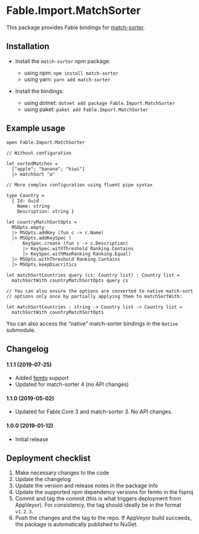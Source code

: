 # Fable.Import.MatchSorter

This package provides Fable bindings for [match-sorter](https://github.com/kentcdodds/match-sorter/).

## Installation

* Install the `match-sorter` npm package:
  * using npm: `npm install match-sorter`
  * using yarn: `yarn add match-sorter`

* Install the bindings:
  * using dotnet: `dotnet add package Fable.Import.MatchSorter`
  * using paket: `paket add Fable.Import.MatchSorter`

## Example usage

```f#
open Fable.Import.MatchSorter

// Without configuration

let sortedMatches =
  ["apple"; "banana"; "kiwi"]
  |> matchSort "a"

// More complex configuration using fluent pipe syntax

type Country =
  { Id: Guid
    Name: string
    Description: string }

let countryMatchSortOpts =
  MSOpts.empty
  |> MSOpts.addKey (fun c -> c.Name)
  |> MSOpts.addKeySpec (
      KeySpec.create (fun c -> c.Description)
      |> KeySpec.withThreshold Ranking.Contains
      |> KeySpec.withMaxRanking Ranking.Equal)
  |> MSOpts.withThreshold Ranking.Contains
  |> MSOpts.keepDiacritics
  
let matchSortCountries query (cs: Country list) : Country list =
  matchSortWith countryMatchSortOpts query cs
  
// You can also ensure the options are converted to native match-sort
// options only once by partially applying them to matchSortWith:

let matchSortCountries : string -> Country list -> Country list =
  matchSortWith countryMatchSortOpts
```

You can also access the “native” match-sorter bindings in the `Native` submodule.

Changelog
---------

#### 1.1.1 (2019-07-25)

- Added [femto](https://github.com/Zaid-Ajaj/Femto/) support
- Updated for match-sorter 4 (no API changes)

#### 1.1.0 (2019-05-02)

- Updated for Fable.Core 3 and match-sorter 3. No API changes.

#### 1.0.0 (2019-01-12)

* Initial release

## Deployment checklist

1. Make necessary changes to the code
2. Update the changelog
3. Update the version and release notes in the package info
4. Update the supported npm dependency versions for femto in the fsproj
5. Commit and tag the commit (this is what triggers deployment from  AppVeyor). For consistency, the tag should ideally be in the format `v1.2.3`.
6. Push the changes and the tag to the repo. If AppVeyor build succeeds, the package is automatically published to NuGet.

